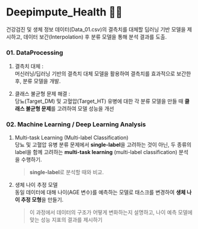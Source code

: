 # Deepimpute_Health 🔬🧬
건강검진 및 생체 정보 데이터(Data_01.csv)의 결측치를 대체할 딥러닝 기반 모델을 제시하고, 데이터 보간(Interpolation) 후 분류 모델을 통해 분석 결과를 도출.
   
### 01. **DataProcessing**
1. 결측치 대체 :   
   머신러닝/딥러닝 기반의 결측치 대체 모델을 활용하여 결측치를 효과적으로 보간한 후, 분류 모델을 개발.

2. 클래스 불균형 문제 해결 :   
   당뇨(Target_DM) 및 고혈압(Target_HT) 유병에 대한 각 분류 모델을 만들 때 **클래스 불균형 문제**를 고려하여 모델 성능을 개선


### 02. **Machine Learning / Deep Learning Analysis**
1. Multi-task Learning (Multi-label Classification)   
   당뇨 및 고혈압 유병 분류 문제에서 **single-label**을 고려하는 것이 아닌, 두 종류의 label을 함께 고려하는 **multi-task learning** (multi-label classification) 분석을 수행하기.   
   > **single-label**로 분석할 때와 비교.

2. 생체 나이 추정 모델  
   동일 데이터에 대해 나이(AGE 변수)를 예측하는 모델로 태스크를 변경하여 **생체 나이 추정 모형**을 만들기.   
   > 이 과정에서 데이터의 구조가 어떻게 변화하는지 설명하고, 나이 예측 모델에 맞는 성능 지표의 결과를 제시하기


